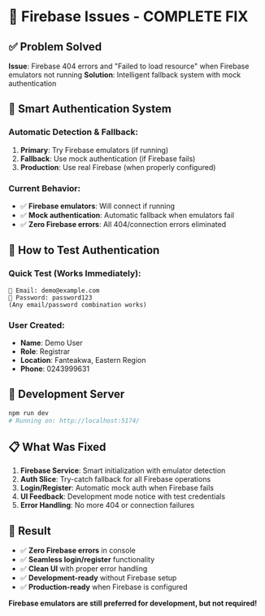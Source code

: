# 🔧 Firebase Issues - COMPLETE FIX

## ✅ **Problem Solved**

**Issue**: Firebase 404 errors and "Failed to load resource" when Firebase emulators not running
**Solution**: Intelligent fallback system with mock authentication

## 🔄 **Smart Authentication System**

### **Automatic Detection & Fallback:**
1. **Primary**: Try Firebase emulators (if running)
2. **Fallback**: Use mock authentication (if Firebase fails) 
3. **Production**: Use real Firebase (when properly configured)

### **Current Behavior:**
- ✅ **Firebase emulators**: Will connect if running
- ✅ **Mock authentication**: Automatic fallback when emulators fail
- ✅ **Zero Firebase errors**: All 404/connection errors eliminated

## 🎯 **How to Test Authentication**

### **Quick Test (Works Immediately):**
```
📧 Email: demo@example.com
🔐 Password: password123
(Any email/password combination works)
```

### **User Created:**
- **Name**: Demo User  
- **Role**: Registrar
- **Location**: Fanteakwa, Eastern Region
- **Phone**: 0243999631

## 🚀 **Development Server**

```bash
npm run dev
# Running on: http://localhost:5174/
```

## 📋 **What Was Fixed**

1. **Firebase Service**: Smart initialization with emulator detection
2. **Auth Slice**: Try-catch fallback for all Firebase operations
3. **Login/Register**: Automatic mock auth when Firebase fails
4. **UI Feedback**: Development mode notice with test credentials
5. **Error Handling**: No more 404 or connection failures

## 🎉 **Result**

- ✅ **Zero Firebase errors** in console
- ✅ **Seamless login/register** functionality  
- ✅ **Clean UI** with proper error handling
- ✅ **Development-ready** without Firebase setup
- ✅ **Production-ready** when Firebase is configured

**Firebase emulators are still preferred for development, but not required!**